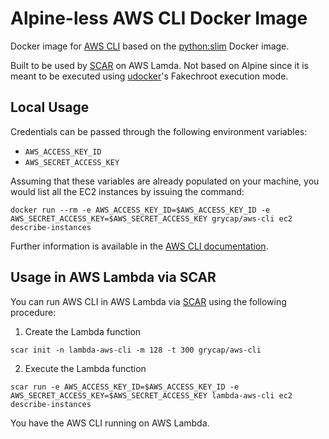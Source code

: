 # Alpine-less AWS CLI Docker Image 

Docker image for [AWS CLI](https://aws.amazon.com/cli/) based on the [python:slim](https://hub.docker.com/r/library/python/tags/slim/) Docker image.

Built to be used by [SCAR](https://github.com/grycap/scar) on AWS Lamda.
Not based on Alpine since it is meant to be executed using [udocker](github.com/indigo-dc/udocker)'s Fakechroot execution mode. 

## Local Usage

Credentials can be passed through the following environment variables:

* `AWS_ACCESS_KEY_ID`
* `AWS_SECRET_ACCESS_KEY`

Assuming that these variables are already populated on your machine, you would list all the EC2 instances by issuing the command:
```
docker run --rm -e AWS_ACCESS_KEY_ID=$AWS_ACCESS_KEY_ID -e AWS_SECRET_ACCESS_KEY=$AWS_SECRET_ACCESS_KEY grycap/aws-cli ec2 describe-instances
```
Further information is available in the [AWS CLI documentation](https://aws.amazon.com/documentation/cli/).

## Usage in AWS Lambda via SCAR 

You can run AWS CLI in AWS Lambda via [SCAR](https://github.com/grycap/scar) using the following procedure:

1. Create the Lambda function
```
scar init -n lambda-aws-cli -m 128 -t 300 grycap/aws-cli
```

2. Execute the Lambda function
```
scar run -e AWS_ACCESS_KEY_ID=$AWS_ACCESS_KEY_ID -e AWS_SECRET_ACCESS_KEY=$AWS_SECRET_ACCESS_KEY lambda-aws-cli ec2 describe-instances
```
You have the AWS CLI running on AWS Lambda.

